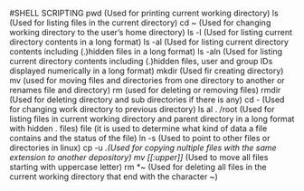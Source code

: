 #SHELL SCRIPTING
pwd (Used for printing current working directory)
ls (Used for listing files in the current directory)
cd ~ (Used for changing working directory to the user’s home directory)
ls -l (Used for listing current directory contents in a long format)
ls -al (Used for listing current directory contents including (.)hidden files in a long format)
ls -aln (Used for listing current directory contents including (.)hidden files, user and group IDs displayed numerically in a long format)
mkdir (Used fir creating directory)
mv (used for moving files and directories from one directory to another or renames file and directory)
rm (used for deleting or removing files)
rmdir (Used for deleting directory and sub directories if there is any)
cd - (Used for changing work directory to previous directory)
ls al . /root (Used for listing files in current working directory and parent directory in a long format with hidden . files)
file (it is used to determine what kind of data a file contains and the status of the file)
ln -s (Used to point to other files or directories in linux)
cp -u *.<file extension>(Used for copying nultiple files with the same extension to another depository)
mv [[:upper]]* <path> (Used to move all files starting with uppercase letter)
rm *~ (Used for deleting all files in the current working directory that end with the character ~)
